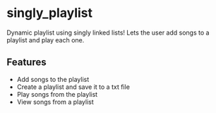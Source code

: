 # singly_playlist
Dynamic playlist using singly linked lists!
Lets the user add songs to a playlist and play each one.

## Features

- Add songs to the playlist
- Create a playlist and save it to a txt file
- Play songs from the playlist
- View songs from a playlist
